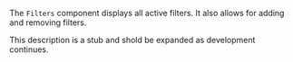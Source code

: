 The `Filters` component displays all active filters. It also allows for adding and removing filters.

This description is a stub and shold be expanded as development continues.
